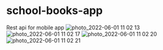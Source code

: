 # school-books-app

Rest api for mobile app
![photo_2022-06-01 11 02 13](https://user-images.githubusercontent.com/80916609/171338181-75042fc2-1564-4127-b929-341f92a50e3f.jpeg)
![photo_2022-06-01 11 02 17](https://user-images.githubusercontent.com/80916609/171338186-7be8252e-b4ea-4a6e-b786-6dda3e5d53ea.jpeg)
![photo_2022-06-01 11 02 20](https://user-images.githubusercontent.com/80916609/171338189-ef1b1112-7315-4996-9aaa-d1d400e87261.jpeg)
![photo_2022-06-01 11 02 21](https://user-images.githubusercontent.com/80916609/171338191-e8772e8b-5488-4d72-8ac7-ee2043de13d7.jpeg)
